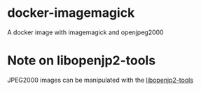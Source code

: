 # docker-imagemagick
A docker image with imagemagick and openjpeg2000

# Note on libopenjp2-tools

JPEG2000 images can be manipulated with the [libopenjp2-tools](https://github.com/uclouvain/openjpeg/wiki/DocJ2KCodec)


